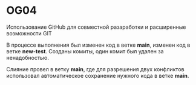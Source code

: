 # OG04
 Использование GitHub для совместной разаработки и расширенные возможности GIT

В процессе выполнения был изменен код в ветке **main**, изменен код в ветке **new-test**.
Созданы комиты, один комит был удален за ненадобностью.

Слияние провел в ветку **main**, где для разрешения двух конфликтов 
использовал автоматическое сохранение нужного кода в ветке **main**.


